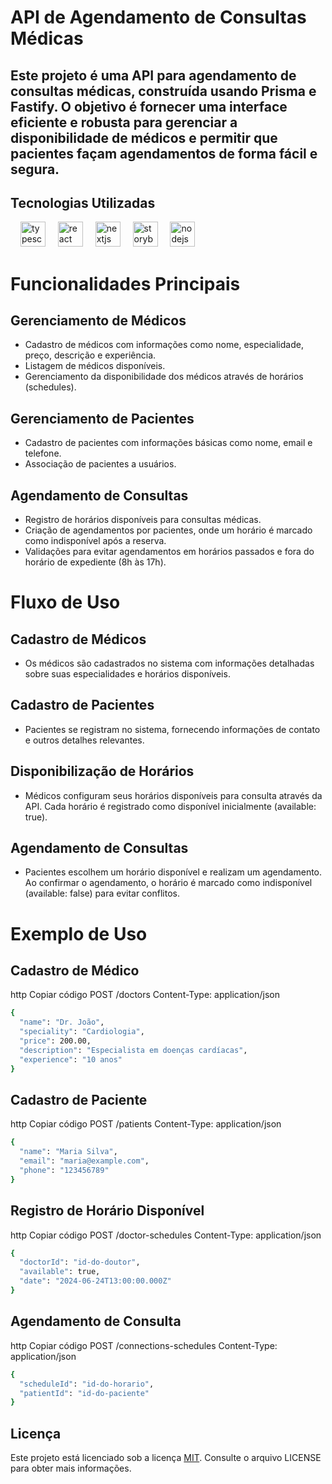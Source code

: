 # API de Agendamento de Consultas Médicas

<h2 align="left">Este projeto é uma API para agendamento de consultas médicas, construída usando Prisma e Fastify. O objetivo é fornecer uma interface eficiente e robusta para gerenciar a disponibilidade de médicos e permitir que pacientes façam agendamentos de forma fácil e segura.</h2>

## Tecnologias Utilizadas

<div align="left">
  <img width="12" />
  <img src="https://cdn.jsdelivr.net/gh/devicons/devicon/icons/typescript/typescript-original.svg" height="40" alt="typescript logo"  />
  <img width="12" />
  <img src="https://cdn.jsdelivr.net/gh/devicons/devicon/icons/prisma/prisma-original.svg" height="40" alt="react logo"  />
  <img width="12" />
  <img src="https://cdn.jsdelivr.net/gh/devicons/devicon/icons/nextjs/nextjs-original.svg" height="40" alt="nextjs logo"  />
  <img width="12" />
  <img src="https://cdn.jsdelivr.net/gh/devicons/devicon/icons/fastify/fastify-original.svg" height="40" alt="storybook logo"  />
  <img width="12" />
  <img src="https://cdn.jsdelivr.net/gh/devicons/devicon/icons/nodejs/nodejs-original.svg" height="40" alt="nodejs logo"  />
  <img width="12" />
</div>

###


# Funcionalidades Principais
## Gerenciamento de Médicos

- Cadastro de médicos com informações como nome, especialidade, preço, descrição e experiência.
- Listagem de médicos disponíveis.
- Gerenciamento da disponibilidade dos médicos através de horários (schedules).

## Gerenciamento de Pacientes
- Cadastro de pacientes com informações básicas como nome, email e telefone.
- Associação de pacientes a usuários.

## Agendamento de Consultas
- Registro de horários disponíveis para consultas médicas.
- Criação de agendamentos por pacientes, onde um horário é marcado como indisponível após a reserva.
- Validações para evitar agendamentos em horários passados e fora do horário de expediente (8h às 17h).

# Fluxo de Uso
## Cadastro de Médicos
- Os médicos são cadastrados no sistema com informações detalhadas sobre suas especialidades e horários disponíveis.

## Cadastro de Pacientes
- Pacientes se registram no sistema, fornecendo informações de contato e outros detalhes relevantes.

## Disponibilização de Horários
- Médicos configuram seus horários disponíveis para consulta através da API. Cada horário é registrado como disponível inicialmente (available: true).

## Agendamento de Consultas
- Pacientes escolhem um horário disponível e realizam um agendamento. Ao confirmar o agendamento, o horário é marcado como indisponível (available: false) para evitar conflitos.


# Exemplo de Uso
## Cadastro de Médico
http
Copiar código
POST /doctors
Content-Type: application/json

```bash
{
  "name": "Dr. João",
  "speciality": "Cardiologia",
  "price": 200.00,
  "description": "Especialista em doenças cardíacas",
  "experience": "10 anos"
}
```

## Cadastro de Paciente
http
Copiar código
POST /patients
Content-Type: application/json

```bash
{
  "name": "Maria Silva",
  "email": "maria@example.com",
  "phone": "123456789"
}
```

## Registro de Horário Disponível
http
Copiar código
POST /doctor-schedules
Content-Type: application/json

```bash
{
  "doctorId": "id-do-doutor",
  "available": true,
  "date": "2024-06-24T13:00:00.000Z"
}
```

## Agendamento de Consulta
http
Copiar código
POST /connections-schedules
Content-Type: application/json

```bash
{
  "scheduleId": "id-do-horario",
  "patientId": "id-do-paciente"
}
```



## Licença

Este projeto está licenciado sob a licença [MIT](https://github.com/Jones-bass/). Consulte o arquivo LICENSE para obter mais informações.